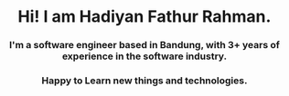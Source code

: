 
<h1 align="center">Hi! I am Hadiyan Fathur Rahman.</h1>
<h3 align="center">I'm a software engineer based in Bandung, with 3+ years of experience in the software industry. </h3>
<h3 align="center">Happy to Learn new things and technologies.</h3>

<!---
hadiyanfathur/hadiyanfathur is a ✨ special ✨ repository because its `README.md` (this file) appears on your GitHub profile.
You can click the Preview link to take a look at your changes.
--->
